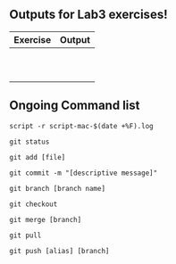 ## Outputs for Lab3 exercises!

| Exercise              | Output            | 
|:----------------------|:------------------|
|                       |                   | 
|                       |                   | 
|                       |                   | 
|                       |                   | 
|                       |                   | 
|                       |                   | 
|                       |                   | 
|                       |                   | 
|                       |                   | 
|                       |                   | 

## Ongoing Command list
<!-- Record a terminal session -->
```script -r script-mac-$(date +%F).log```

<!-- show modified files in working directory, staged for your next commit -->
```git status```

<!-- add a file as it looks now to your next commit (stage) -->
```git add [file]```

<!-- commit your staged content as a new commit snapshot -->
```git commit -m "[descriptive message]"```

<!-- create a new branch at the current commit -->
```git branch [branch name]```

<!-- switch to another branch and chekc it out into your working directory -->
```git checkout```

<!-- merge the specified branch's history into the current one -->
```git merge [branch]```

<!-- fetch and merge any commits from the tracking remote branch -->
```git pull```

<!-- Transmit local branch commits to the remote repository branch -->
```git push [alias] [branch]```
